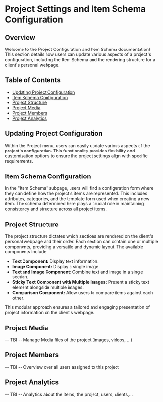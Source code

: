 # Project Settings and Item Schema Configuration

## Overview

Welcome to the Project Configuration and Item Schema documentation! This section details how users can update various aspects of a project's configuration, including the Item Schema and the rendering structure for a client's personal webpage.

## Table of Contents

- [Updating Project Configuration](#updating-project-configuration)
- [Item Schema Configuration](#item-schema-configuration)
- [Project Structure](#project-structure)
- [Project Media](#project-media)
- [Project Members](#project-members)
- [Project Analytics](#project-analytics)

## Updating Project Configuration

Within the Project menu, users can easily update various aspects of the project's configuration. This functionality provides flexibility and customization options to ensure the project settings align with specific requirements.

## Item Schema Configuration

In the "Item Schema" subpage, users will find a configuration form where they can define how the project's items are represented. This includes attributes, categories, and the template form used when creating a new item. The schema determined here plays a crucial role in maintaining consistency and structure across all project items.

## Project Structure

The project structure dictates which sections are rendered on the client's personal webpage and their order. Each section can contain one or multiple components, providing a versatile and dynamic layout. The available components include:

- **Text Component:** Display text information.
- **Image Component:** Display a single image.
- **Text and Image Component:** Combine text and image in a single section.
- **Sticky Text Component with Multiple Images:** Present a sticky text element alongside multiple images.
- **Comparison Component:** Allow users to compare items against each other.

This modular approach ensures a tailored and engaging presentation of project information on the client's webpage.

## Project Media

-- TBI -- 
Manage Media files of the project (images, videos, ...)

## Project Members

-- TBI -- 
Overview over all users assigned to this project

## Project Analytics

-- TBI -- 
Analytics about the items, the project, users, clients,...
